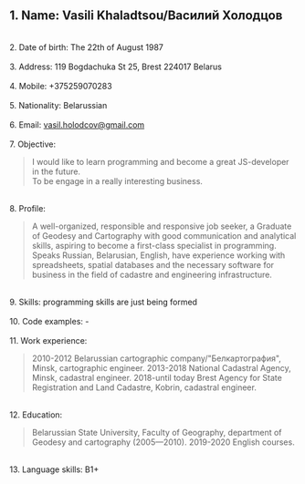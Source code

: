<br/> 1. Name: **Vasili Khaladtsou**/Василий Холодцов  
---
<br/> 2. Date of birth: The 22th of August 1987  
<br/> 3. Address: 119 Bogdachuka St 25, Brest 224017 Belarus  
<br/> 4. Mobile: +375259070283  
<br/> 5. Nationality: Belarussian  
<br/> 6. Email: vasil.holodcov@gmail.com  
<br/> 7. Objective: 
   > I would like to learn programming and become a great JS-developer in the future.  
   > To be engage in a really interesting business.  

<br/> 8. Profile: 
   > A well-organized, responsible and responsive job seeker, 
   > a Graduate of Geodesy and Cartography with good communication and analytical skills, 
   > aspiring to become a first-class specialist in programming. 
   > Speaks Russian, Belarusian, English, 
   > have experience working with spreadsheets, spatial databases and the necessary software for business in the field of cadastre and engineering infrastructure.  
 
<br/> 9. Skills: programming skills are just being formed  
<br/> 10. Code examples: -  
<br/> 11. Work experience: 
   > 2010-2012 Belarussian cartographic company/"Белкартография", Minsk, cartographic engineer.
   > 2013-2018 National Cadastral Agency, Minsk, cadastral engineer. 
   > 2018-until today Brest Agency for State Registration and Land Cadastre, Kobrin, cadastral engineer.  
    
<br/> 12. Education: 
   > Belarussian State University, Faculty of Geography, department of Geodesy and cartography (2005—2010). 
   > 2019-2020 English courses.  
 
<br/> 13. Language skills: B1+  
